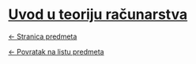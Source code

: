 # [Uvod u teoriju računarstva](https://www.github.com/studosi-fer/UTR)
[<- Stranica predmeta](https://www.fer.unizg.hr/predmet/utr)

[<- Povratak na listu predmeta](https://www.github.com/studosi/FER)
